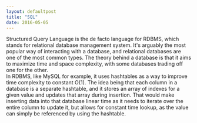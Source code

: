 ```yaml
---
layout: defaultpost
title: "SQL"
date: 2016-05-05
---
```


Structured Query Language is the de facto language for RDBMS, which stands for relational database management system. It's arguably the most popular way of interacting with a database, and relational databases are one of the most common types. The theory behind a database is that it aims to maximize time and space complexity, with some databases trading off one for the other.<br />
In RDBMS, like MySQL for example, it uses hashtables as a way to improve time complexity to constant O(1). The idea being that each column in a database is a separate hashtable, and it stores an array of indexes for a given value and updates that array during insertion. That would make inserting data into that database linear time as it needs to iterate over the entire column to update it, but allows for constant time lookup, as the value can simply be referenced by using the hashtable.